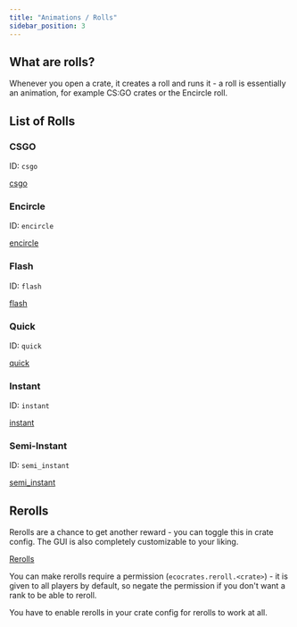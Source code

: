 ```yaml
---
title: "Animations / Rolls"
sidebar_position: 3
---
```


## What are rolls?

Whenever you open a crate, it creates a roll and runs it - a roll is essentially an animation, for example CS:GO crates or the Encircle roll.

## List of Rolls

### CSGO

ID: `csgo`

[csgo](https://youtu.be/IGwYEmMBGk8)

### Encircle

ID: `encircle`

[encircle](https://youtu.be/EhLiTVnQ6zs)

### Flash

ID: `flash`

[flash](https://youtu.be/J9S5HKUBFwA)

### Quick

ID: `quick`

[quick](https://youtu.be/_gaMLZ_QM6E)

### Instant

ID: `instant`

[instant](https://youtu.be/U3TNbZMrju4)

### Semi-Instant

ID: `semi_instant`

[semi_instant](https://youtu.be/ecsIdOLwSnU)

## Rerolls

Rerolls are a chance to get another reward - you can toggle this in crate config. The GUI is also completely customizable to your liking.

[Rerolls](https://youtu.be/giDXQMwRsPU)

You can make rerolls require a permission (`ecocrates.reroll.<crate>`) - it is given to all players by default, so negate the permission if you don't want a rank to be able to reroll.

You have to enable rerolls in your crate config for rerolls to work at all.